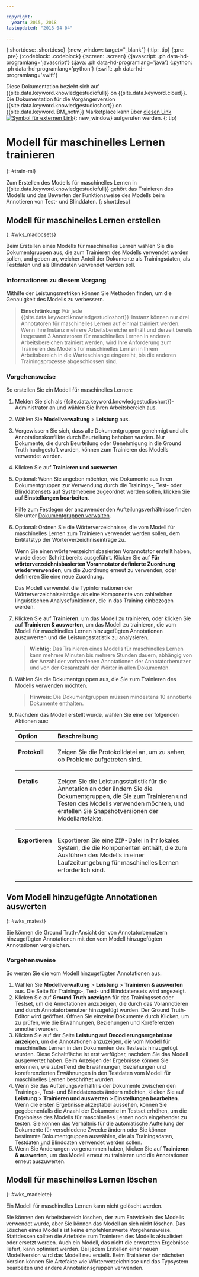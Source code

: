 ```yaml
---

copyright:
  years: 2015, 2018
lastupdated: "2018-04-04"

---
```


{:shortdesc: .shortdesc}
{:new_window: target="_blank"}
{:tip: .tip}
{:pre: .pre}
{:codeblock: .codeblock}
{:screen: .screen}
{:javascript: .ph data-hd-programlang='javascript'}
{:java: .ph data-hd-programlang='java'}
{:python: .ph data-hd-programlang='python'}
{:swift: .ph data-hd-programlang='swift'}

Diese Dokumentation bezieht sich auf {{site.data.keyword.knowledgestudiofull}} on {{site.data.keyword.cloud}}. Die Dokumentation für die Vorgängerversion {{site.data.keyword.knowledgestudioshort}} on {{site.data.keyword.IBM_notm}} Marketplace kann über [diesen Link ![Symbol für externen Link](../../icons/launch-glyph.svg "Symbol für externen Link")](https://console.bluemix.net/docs/services/knowledge-studio/train-ml.html){: new_window} aufgerufen werden.
{: tip}

# Modell für maschinelles Lernen trainieren
{: #train-ml}

Zum Erstellen des Modells für maschinelles Lernen in {{site.data.keyword.knowledgestudiofull}} gehört das Trainieren des Modells und das Bewerten der Funktionsweise des Modells beim Annotieren von Test- und Blinddaten.
{: shortdesc}

## Modell für maschinelles Lernen erstellen
{: #wks_madocsets}

Beim Erstellen eines Modells für maschinelles Lernen wählen Sie die Dokumentgruppen aus, die zum Trainieren des Modells verwendet werden sollen, und geben an, welcher Anteil der Dokumente als Trainingsdaten, als Testdaten und als Blinddaten verwendet werden soll.

### Informationen zu diesem Vorgang

Mithilfe der Leistungsmetriken können Sie Methoden finden, um die Genauigkeit des Modells zu verbessern.

> **Einschränkung:** Für jede {{site.data.keyword.knowledgestudioshort}}-Instanz können nur drei Annotatoren für maschinelles Lernen auf einmal trainiert werden. Wenn Ihre Instanz mehrere Arbeitsbereiche enthält und derzeit bereits insgesamt 3 Annotatoren für maschinelles Lernen in anderen Arbeitsbereichen trainiert werden, wird Ihre Anforderung zum Trainieren des Modells für maschinelles Lernen in Ihrem Arbeitsbereich in die Warteschlange eingereiht, bis die anderen Trainingsprozesse abgeschlossen sind.

### Vorgehensweise

So erstellen Sie ein Modell für maschinelles Lernen:

1. Melden Sie sich als {{site.data.keyword.knowledgestudioshort}}-Administrator an und wählen Sie Ihren Arbeitsbereich aus.
1. Wählen Sie **Modellverwaltung** > **Leistung** aus. 
1. Vergewissern Sie sich, dass alle Dokumentgruppen genehmigt und alle Annotationskonflikte durch Beurteilung behoben wurden. Nur Dokumente, die durch Beurteilung oder Genehmigung in die Ground Truth hochgestuft wurden, können zum Trainieren des Modells verwendet werden.
1. Klicken Sie auf **Trainieren und auswerten**.
1. Optional: Wenn Sie angeben möchten, wie Dokumente aus Ihren Dokumentgruppen zur Verwendung durch die Trainings-, Test- oder Blinddatensets auf Systemebene zugeordnet werden sollen, klicken Sie auf **Einstellungen bearbeiten**.

    Hilfe zum Festlegen der anzuwendenden Aufteilungsverhältnisse finden Sie unter [Dokumentgruppen verwalten](/docs/services/watson-knowledge-studio/improve-ml.html#wks_mamanagedata).

1. Optional: Ordnen Sie die Wörterverzeichnisse, die vom Modell für maschinelles Lernen zum Trainieren verwendet werden sollen, dem Entitätstyp der Wörterverzeichniseinträge zu.

    Wenn Sie einen wörterverzeichnisbasierten Vorannotator erstellt haben, wurde dieser Schritt bereits ausgeführt. Klicken Sie auf **Für wörterverzeichnisbasierten Vorannotator definierte Zuordnung wiederverwenden**, um die Zuordnung erneut zu verwenden, oder definieren Sie eine neue Zuordnung.

    Das Modell verwendet die Typinformationen der Wörterverzeichniseinträge als eine Komponente von zahlreichen linguistischen Analysefunktionen, die in das Training einbezogen werden.

1. Klicken Sie auf **Trainieren**, um das Modell zu trainieren, oder klicken Sie auf **Trainieren & auswerten**, um das Modell zu trainieren, die vom Modell für maschinelles Lernen hinzugefügten Annotationen auszuwerten und die Leistungsstatistik zu analysieren.

    > **Wichtig:** Das Trainieren eines Modells für maschinelles Lernen kann mehrere Minuten bis mehrere Stunden dauern, abhängig von der Anzahl der vorhandenen Annotationen der Annotatorbenutzer und von der Gesamtzahl der Wörter in allen Dokumenten.

1. Wählen Sie die Dokumentgruppen aus, die Sie zum Trainieren des Modells verwenden möchten.

    > **Hinweis:** Die Dokumentgruppen müssen mindestens 10 annotierte Dokumente enthalten.

1. Nachdem das Modell erstellt wurde, wählen Sie eine der folgenden Aktionen aus:

    <table border="1" frame="hsides" rules="rows" cellpadding="4" cellspacing="0" summary="Jede Zeile in dieser Tabelle beschreibt eine Auswahloption." class="simpletable choicetable choicetableborder">
      <thead><tr><th id="d33883e137-option" valign="bottom" align="left" class="ncol thleft thbot">Option</th>
          <th id="d33883e137-desc" valign="bottom" align="left" class="ncol thleft thbot">Beschreibung</th></tr></thead>
      <tbody><tr class="strow chrow"><td valign="top" headers="d33883e137-option" id="d33883e139" class="stentry choption ncol"><p class="p wrapper"><strong>Protokoll</strong></p></td>
          <td valign="top" headers="d33883e137-desc d33883e139" class="stentry chdesc ncol"><p class="p wrapper">Zeigen Sie die Protokolldatei an, um zu sehen, ob Probleme aufgetreten sind.</p></td>
        </tr>
        <tr class="strow chrow"><td valign="top" headers="d33883e137-option" id="d33883e144" class="stentry choption ncol"><p class="p wrapper"><strong>Details</strong></p></td>
          <td valign="top" headers="d33883e137-desc d33883e144" class="stentry chdesc ncol"><p class="p wrapper">Zeigen Sie die Leistungsstatistik für die Annotation an oder ändern Sie die Dokumentgruppen, die Sie zum Trainieren
              und Testen des Modells verwenden möchten, und erstellen Sie Snapshotversionen
              der Modellartefakte.</p></td>
        </tr>
        <tr class="strow chrow"><td valign="top" headers="d33883e137-option" id="d33883e149" class="stentry choption ncol"><p class="p wrapper"><strong>Exportieren</strong></p></td>
          <td valign="top" headers="d33883e137-desc d33883e149" class="stentry chdesc ncol"><p class="p wrapper">Exportieren Sie eine <code>ZIP</code>-Datei in Ihr lokales System, die die
              Komponenten enthält, die zum Ausführen des Modells in einer Laufzeitumgebung für maschinelles Lernen erforderlich sind.</p></td>
        </tr>
      </tbody>
    </table>

## Vom Modell hinzugefügte Annotationen auswerten
{: #wks_matest}

Sie können die Ground Truth-Ansicht der von Annotatorbenutzern hinzugefügten Annotationen mit den vom Modell hinzugefügten Annotationen vergleichen.

### Vorgehensweise

So werten Sie die vom Modell hinzugefügten Annotationen aus:

1. Wählen Sie **Modellverwaltung** > **Leistung** > **Trainieren & auswerten** aus. Die Seite für Trainings-, Test- und Blinddatensets wird angezeigt.
1. Klicken Sie auf **Ground Truth anzeigen** für das Trainingsset oder Testset, um die Annotationen anzuzeigen, die durch das Vorannotieren und durch Annotatorbenutzer hinzugefügt wurden. Der Ground Truth-Editor wird geöffnet. Öffnen Sie einzelne Dokumente durch Klicken, um zu prüfen, wie die Erwähnungen, Beziehungen und Koreferenzen annotiert wurden.
1. Klicken Sie auf der Seite **Leistung** auf **Decodierungsergebnisse anzeigen**, um die Annotationen anzuzeigen, die vom Modell für maschinelles Lernen in den Dokumenten des Testsets hinzugefügt wurden. Diese Schaltfläche ist erst verfügbar, nachdem Sie das Modell ausgewertet haben. Beim Anzeigen der Ergebnisse können Sie erkennen, wie zutreffend die Erwähnungen, Beziehungen und koreferenzierten Erwähnungen in den Testdaten vom Modell für maschinelles Lernen beschriftet wurden.
1. Wenn Sie das Aufteilungsverhältnis der Dokumente zwischen den Trainings-, Test- und Blinddatensets ändern möchten, klicken Sie auf **Leistung** > **Trainieren und auswerten** > **Einstellungen bearbeiten**. Wenn die ersten Ergebnisse akzeptabel aussehen, können Sie gegebenenfalls die Anzahl der Dokumente im Testset erhöhen, um die Ergebnisse des Modells für maschinelles Lernen noch eingehender zu testen. Sie können das Verhältnis für die automatische Aufteilung der Dokumente für verschiedene Zwecke ändern oder Sie können bestimmte Dokumentgruppen auswählen, die als Trainingsdaten, Testdaten und Blinddaten verwendet werden sollen.
1. Wenn Sie Änderungen vorgenommen haben, klicken Sie auf **Trainieren & auswerten**, um das Modell erneut zu trainieren und die Annotationen erneut auszuwerten.

## Modell für maschinelles Lernen löschen
{: #wks_madelete}

Ein Modell für maschinelles Lernen kann nicht gelöscht werden.

Sie können den Arbeitsbereich löschen, der zum Entwickeln des Modells verwendet wurde, aber Sie können das Modell an sich nicht löschen. Das Löschen eines Modells ist keine empfehlenswerte Vorgehensweise. Stattdessen sollten die Artefakte zum Trainieren des Modells aktualisiert oder ersetzt werden. Auch ein Modell, das nicht die erwarteten Ergebnisse liefert, kann optimiert werden. Bei jedem Erstellen einer neuen Modellversion wird das Modell neu erstellt. Beim Trainieren der nächsten Version können Sie Artefakte wie Wörterverzeichnisse und das Typsystem bearbeiten und andere Annotationsgruppen verwenden.
